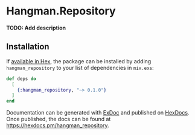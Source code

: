 # Hangman.Repository

**TODO: Add description**

## Installation

If [available in Hex](https://hex.pm/docs/publish), the package can be installed
by adding `hangman_repository` to your list of dependencies in `mix.exs`:

```elixir
def deps do
  [
    {:hangman_repository, "~> 0.1.0"}
  ]
end
```

Documentation can be generated with [ExDoc](https://github.com/elixir-lang/ex_doc)
and published on [HexDocs](https://hexdocs.pm). Once published, the docs can
be found at <https://hexdocs.pm/hangman_repository>.

